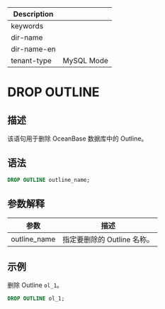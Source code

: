| Description   |                 |
|---------------|-----------------|
| keywords      |                 |
| dir-name      |                 |
| dir-name-en   |                 |
| tenant-type   | MySQL Mode      |

# DROP OUTLINE

## 描述

该语句用于删除 OceanBase 数据库中的 Outline。

## 语法

```sql
DROP OUTLINE outline_name;  
```

## 参数解释

|    **参数**    |       **描述**       |
|--------------|--------------------|
| outline_name | 指定要删除的 Outline 名称。 |

## 示例

删除 Outline `ol_1`。

```sql
DROP OUTLINE ol_1;      
```
